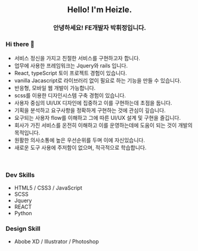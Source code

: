 <h2 align="center">Hello! I'm Heizle.</h2>
<h3 align="center">안녕하세요! FE개발자 박휘정입니다.</h3>

### Hi there 👋

 - 서비스 정신을 가지고 친절한 서비스를 구현하고자 합니다.
 - 업무에 사용한 프레임워크는 Jquery와 rails 입니다.
 - React, typeScript 토이 프로젝트 경험이 있습니다.
 - vanilla Jacascript로 라이브러리 없이 필요로 하는 기능을 만들 수 있습니다.
 - 반응형, 모바일 웹 개발이 가능합니다.
 - scss를 이용한 디자인시스템 구축 경험이 있습니다.
 - 사용자 중심의 UI/UX 디자인에 집중하고 이를 구현하는데 초점을 둡니다.
 - 기획을 분석하고 요구사항을 정확하게 구현하는 것에 관심이 깊습니다.
 - 요구되는 사용자 flow를 이해하고 그에 따른 UI/UX 설계 및 구현을 즐깁니다.
 - 회사가 가진 서비스를 온전히 이해하고 이를 운영하는데에 도움이 되는 것이 개발의 목적입니다.
 - 원활한 의사소통에 높은 우선순위를 두며 이에 자신있습니다.
 - 새로운 도구 사용에 주저함이 없으며, 적극적으로 학습합니다.


<br/>

### Dev Skills
 - HTML5 / CSS3 / JavaScript
 - SCSS
 - Jquery
 - REACT
 - Python

### Design Skill
 - Abobe XD / Illustrator / Photoshop 
<br/>
